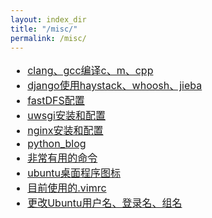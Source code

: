 ```yaml
---
layout: index_dir
title: "/misc/"
permalink: /misc/
---
```


<!-- directory_listing Further reading: -->
<ul style='font-size:16px;'>
    <li><a target='blank' href='/misc/clang_gcc_compile_c_m_cpp'>clang、gcc编译c、m、cpp</a></li>
    <li><a target='blank' href='/misc/django-haystack+whoosh+jiaba'>django使用haystack、whoosh、jieba</a></li>
    <li><a target='blank' href='/misc/fastDFS_cnfig'>fastDFS配置</a></li>
    <li><a target='blank' href='/misc/uwsgi_cnfig'>uwsgi安装和配置</a></li>
    <li><a target='blank' href='/misc/nginx_cnfig'>nginx安装和配置</a></li>
    <li><a target='blank' href='/misc/python_blog'>python_blog</a></li>
    <li><a target='blank' href='/misc/useful_command'>非常有用的命令</a></li>
    <li><a target='blank' href='/misc/ubuntu_desktop_app'>ubuntu桌面程序图标</a></li>
    <li><a target='blank' href='/misc/current_vimrc'>目前使用的.vimrc</a></li>
    <li><a target='blank' href='/misc/change_username'>更改Ubuntu用户名、登录名、组名</a></li>
</ul>